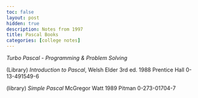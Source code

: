 ```yaml
---
toc: false
layout: post
hidden: true
description: Notes from 1997
title: Pascal Books
categories: [college notes]
---
```



_Turbo Pascal - Programming & Problem Solving_

(Library) _Introduction to Pascal_, Welsh Elder 3rd ed. 1988
Prentice Hall 
0-13-491549-6



(library) _Simple Pascal_ McGregor Watt 1989
Pitman
0-273-01704-7
